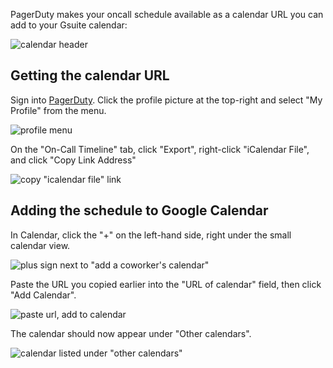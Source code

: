 PagerDuty makes your oncall schedule available as a calendar URL you can add to your Gsuite calendar:

![calendar header](https://user-images.githubusercontent.com/1052311/40676960-2160887c-6331-11e8-92a8-6ca17503a4c8.png)

## Getting the calendar URL

Sign into [PagerDuty](https://pulumi.pagerduty.com/). Click the profile picture at the top-right and select "My Profile" from the menu.

![profile menu](https://user-images.githubusercontent.com/1052311/40677330-38f9e95a-6332-11e8-96c4-00c2ac85b3f9.png)

On the "On-Call Timeline" tab, click "Export", right-click "iCalendar File", and click "Copy Link Address"

![copy "icalendar file" link](https://user-images.githubusercontent.com/1052311/40677413-6e31c192-6332-11e8-949a-346dee969fa0.png)

## Adding the schedule to Google Calendar

In Calendar, click the "+" on the left-hand side, right under the small calendar view.

![plus sign next to "add a coworker's calendar"](https://user-images.githubusercontent.com/1052311/40677681-2d05e26a-6333-11e8-92f4-0489ef2d7b5f.png)

Paste the URL you copied earlier into the "URL of calendar" field, then click "Add Calendar".

![paste url, add to calendar](https://user-images.githubusercontent.com/1052311/40677755-6f7d92d2-6333-11e8-8315-21a92c4b2111.png)

The calendar should now appear under "Other calendars".

![calendar listed under "other calendars"](https://user-images.githubusercontent.com/1052311/40677834-b7198312-6333-11e8-9dbc-0d70911d5e06.png)